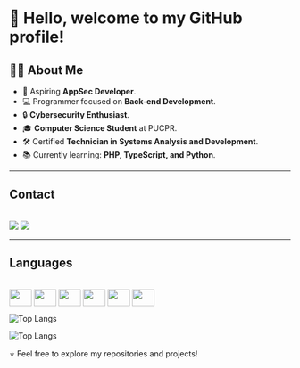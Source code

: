 # 👋 Hello, welcome to my GitHub profile!



## 👨‍🎓 About Me  
- 🎯 Aspiring **AppSec Developer**.  
- 💻 Programmer focused on **Back-end Development**.  
- 🔒 **Cybersecurity Enthusiast**.  
- 🎓 **Computer Science Student** at PUCPR.  
- 🛠️ Certified **Technician in Systems Analysis and Development**.  
- 📚 Currently learning: **PHP, TypeScript, and Python**.  

---

## Contact
<div style="display: inline_block"><br>
<a href = "mailto:patrick.davidsoncarvalho@gmail.com"><img src="https://img.shields.io/badge/-Gmail-%23333?style=for-the-badge&logo=gmail&logoColor=white" target="_blank"></a>
<a href="https://www.linkedin.com/in/devPatrickDavidson" target="_blank"><img src="https://img.shields.io/badge/-LinkedIn-%230077B5?style=for-the-badge&logo=linkedin&logoColor=white" target="_blank"></a> 
</div>    

---
## Languages

<div style="display: inline_block"><br>
<img align="center" height="30" width="40" src="https://cdn.jsdelivr.net/gh/devicons/devicon@latest/icons/javascript/javascript-original.svg" />          
<img align="center" height="30" width="40" src="https://cdn.jsdelivr.net/gh/devicons/devicon@latest/icons/typescript/typescript-original.svg" />
<img align="center" height="30" width="40" src="https://cdn.jsdelivr.net/gh/devicons/devicon@latest/icons/python/python-original.svg" />
<img align="center" height="30" width="40" src="https://cdn.jsdelivr.net/gh/devicons/devicon@latest/icons/php/php-original.svg" />
<img align="center" height="30" width="40" src="https://cdn.jsdelivr.net/gh/devicons/devicon@latest/icons/csharp/csharp-original.svg" />
<img align="center" height="30" width="40" src="https://cdn.jsdelivr.net/gh/devicons/devicon@latest/icons/java/java-original.svg" />
          
![Top Langs](https://github-readme-stats.vercel.app/api/top-langs/?username=devPatrickDavidson&layout=compact&theme=midnight-purple)
</div>          

       
          
          
          
![Top Langs](https://github-readme-stats.vercel.app/api/top-langs/?username=devPatrickDavidson&layout=compact&theme=midnight-purple)

⭐ Feel free to explore my repositories and projects!  
